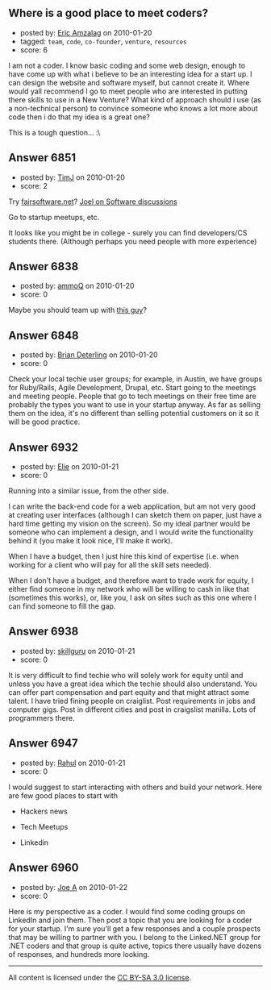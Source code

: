 ## Where is a good place to meet coders?

- posted by: [Eric Amzalag](https://stackexchange.com/users/-1/2302-eric-amzalag) on 2010-01-20
- tagged: `team`, `code`, `co-founder`, `venture`, `resources`
- score: 6

I am not a coder. I know basic coding and some web design, enough to have come up with what i believe to be an interesting idea for a start up. I can design the website and software myself, but cannot create it. Where would yall recommend I go to meet people who are interested in putting there skills to use in a New Venture? What kind of approach should i use (as a non-technical person) to convince someone who knows a lot more about code then i do that my idea is a great one? 

This is a tough question... :\


## Answer 6851

- posted by: [TimJ](https://stackexchange.com/users/-1/1172-timj) on 2010-01-20
- score: 2

<p>Try <a href="http://fairsoftware.net/home" rel="nofollow">fairsoftware.net</a>?
<a href="http://discuss.joelonsoftware.com/?joel" rel="nofollow">Joel on Software discussions</a></p>

<p>Go to startup meetups, etc.  </p>

<p>It looks like you might be in college - surely you can find developers/CS students there.  (Although perhaps you need people with more experience)</p>



## Answer 6838

- posted by: [ammoQ](https://stackexchange.com/users/-1/1685-ammoq) on 2010-01-20
- score: 0

<p>Maybe you should team up with <a href="http://answers.onstartups.com/questions/6824/i-just-want-to-innovate-and-create-not-worry-about-marketing" rel="nofollow">this guy</a>?</p>



## Answer 6848

- posted by: [Brian Deterling](https://stackexchange.com/users/-1/496-brian-deterling) on 2010-01-20
- score: 0

Check your local techie user groups; for example, in Austin, we have groups for Ruby/Rails, Agile Development, Drupal, etc.  Start going to the meetings and meeting people.  People that go to tech meetings on their free time are probably the types you want to use in your startup anyway.  As far as selling them on the idea, it's no different than selling potential customers on it so it will be good practice.


## Answer 6932

- posted by: [Elie](https://stackexchange.com/users/-1/1752-elie) on 2010-01-21
- score: 0

Running into a similar issue, from the other side. 

I can write the back-end code for a web application, but am not very good at creating user interfaces (although I can sketch them on paper, just have a hard time getting my vision on the screen). So my ideal partner would be someone who can implement a design, and I would write the functionality behind it (you make it look nice, I'll make it work).

When I have a budget, then I just hire this kind of expertise (i.e. when working for a client who will pay for all the skill sets needed). 

When I don't have a budget, and therefore want to trade work for equity, I either find someone in my network who will be willing to cash in like that (sometimes this works), or, like you, I ask on sites such as this one where I can find someone to fill the gap.


## Answer 6938

- posted by: [skillguru](https://stackexchange.com/users/-1/742-skillguru) on 2010-01-21
- score: 0

It is very difficult to find techie who will solely work for equity until and unless you have a great idea which the techie should also understand.
You can offer part compensation and part equity and that might attract some talent.
I have tried fining people on craiglist. Post requirements in jobs and computer gigs.
Post in different cities and post in craigslist manilla. Lots of programmers there.


## Answer 6947

- posted by: [Rahul](https://stackexchange.com/users/-1/2109-rahul) on 2010-01-21
- score: 0

I would suggest to start interacting with others and build your network. Here are few good places to start with  

* Hackers news

* Tech Meetups

* Linkedin


## Answer 6960

- posted by: [Joe A](https://stackexchange.com/users/-1/60-joe-a) on 2010-01-22
- score: 0

Here is my perspective as a coder. I would find some coding groups on LinkedIn and join them. Then post a topic that you are looking for a coder for your startup. I'm sure you'll get a few responses and a couple prospects that may be willing to partner with you. I belong to the Linked.NET group for .NET coders and that group is quite active, topics there usually have dozens of responses, and hundreds more looking.



---

All content is licensed under the [CC BY-SA 3.0 license](https://creativecommons.org/licenses/by-sa/3.0/).
